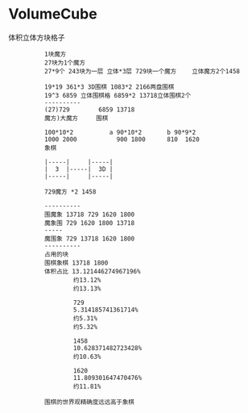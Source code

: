 # VolumeCube
体积立体方块格子

              1块魔方
              27块为1个魔方
              27*9个 243块为一层 立体*3层 729块一个魔方 　　立体魔方2个1458

              19*19 361*3 3D围棋 1083*2 2166两盘围棋 
              19^3 6859‬ 立体围棋格 6859*2 13718立体围棋2个
              ---------- 
              (27)729        6859 13718 
              魔方)大魔方     围棋
              
              100*10*2          a 90*10*2       b 90*9*2
              1000 2000‬           900 1800      810  1620
              象棋
              
              |-----|     |-----| 
              |  3  |-----|  3D |
              |-----|     |-----|
              
              729魔方 *2 1458
              
              ---------- 
              围魔象 13718 729 1620 1800
              魔象围 729 1620 1800 13718
              -----
              魔围象 729 13718 1620 1800
              ---------- 
              占用的块
              围棋象棋 13718 1800
              体积占比 13.121446274967196%
                      约13.12%
                      约13.13%
              
                      729
                      5.314185741361714% 
                      约5.31%
                      约5.32%
                      
                      1458
                      10.628371482723428%
                      约10.63%
                      
                      1620
                      11.809301647470476%
                      约11.81%
              
              围棋的世界观精确度远远高于象棋
